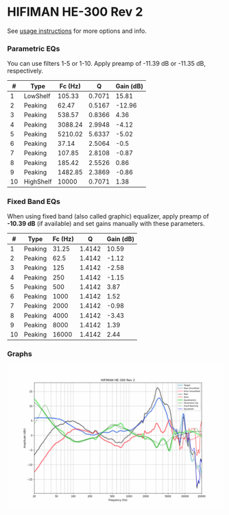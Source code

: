 # HIFIMAN HE-300 Rev 2
See [usage instructions](https://github.com/jaakkopasanen/AutoEq#usage) for more options and info.

### Parametric EQs
You can use filters 1-5 or 1-10. Apply preamp of -11.39 dB or -11.35 dB, respectively.

|   # | Type      |   Fc (Hz) |      Q |   Gain (dB) |
|-----|-----------|-----------|--------|-------------|
|   1 | LowShelf  |    105.33 | 0.7071 |       15.81 |
|   2 | Peaking   |     62.47 | 0.5167 |      -12.96 |
|   3 | Peaking   |    538.57 | 0.8366 |        4.36 |
|   4 | Peaking   |   3088.24 | 2.9948 |       -4.12 |
|   5 | Peaking   |   5210.02 | 5.6337 |       -5.02 |
|   6 | Peaking   |     37.14 | 2.5064 |       -0.5  |
|   7 | Peaking   |    107.85 | 2.8108 |       -0.87 |
|   8 | Peaking   |    185.42 | 2.5526 |        0.86 |
|   9 | Peaking   |   1482.85 | 2.3869 |       -0.86 |
|  10 | HighShelf |  10000    | 0.7071 |        1.38 |

### Fixed Band EQs
When using fixed band (also called graphic) equalizer, apply preamp of **-10.39 dB** (if available) and set gains manually with these parameters.

|   # | Type    |   Fc (Hz) |      Q |   Gain (dB) |
|-----|---------|-----------|--------|-------------|
|   1 | Peaking |     31.25 | 1.4142 |       10.59 |
|   2 | Peaking |     62.5  | 1.4142 |       -1.12 |
|   3 | Peaking |    125    | 1.4142 |       -2.58 |
|   4 | Peaking |    250    | 1.4142 |       -1.15 |
|   5 | Peaking |    500    | 1.4142 |        3.87 |
|   6 | Peaking |   1000    | 1.4142 |        1.52 |
|   7 | Peaking |   2000    | 1.4142 |       -0.98 |
|   8 | Peaking |   4000    | 1.4142 |       -3.43 |
|   9 | Peaking |   8000    | 1.4142 |        1.39 |
|  10 | Peaking |  16000    | 1.4142 |        2.44 |

### Graphs
![](./HIFIMAN%20HE-300%20Rev%202.png)
